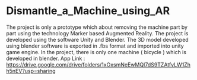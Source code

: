 # Dismantle_a_Machine_using_AR
The project is only a prototype which about removing the machine part by part using the technology Marker based Augmented Reality. The project is developed using the software Unity and Blender. The 3D model developed using blender software is exported in .fbs format and imported into unity game engine. In the project, there is only one machine ( bicycle ) which is developed in blender.  App Link : https://drive.google.com/drive/folders/1xOxsmNeEwMQI7dS9TZAtfvLW1Zhh5nEV?usp=sharing
